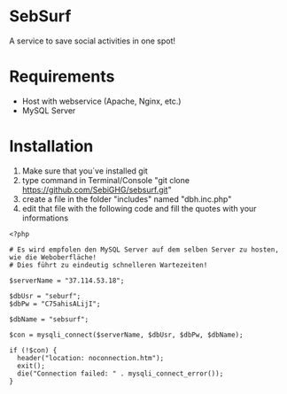 # SebSurf
A service to save social activities in one spot!

# Requirements

 - Host with webservice (Apache, Nginx, etc.)
 - MySQL Server

# Installation

 1. Make sure that you´ve installed git
 2. type command in Terminal/Console "git clone https://github.com/SebiGHG/sebsurf.git"
 3. create a file in the folder "includes" named "dbh.inc.php"
 4. edit that file with the following code and fill the quotes with your informations

```
<?php

# Es wird empfolen den MySQL Server auf dem selben Server zu hosten, wie die Weboberfläche!
# Dies führt zu eindeutig schnelleren Wartezeiten!

$serverName = "37.114.53.18";

$dbUsr = "seburf";
$dbPw = "C75ahisALijI";

$dbName = "sebsurf";

$con = mysqli_connect($serverName, $dbUsr, $dbPw, $dbName);

if (!$con) {
  header("location: noconnection.htm");
  exit();
  die("Connection failed: " . mysqli_connect_error());
}
```

